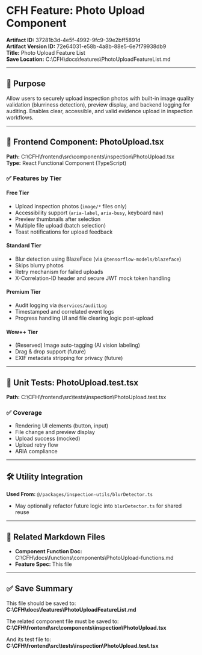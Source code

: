 # CFH Feature: Photo Upload Component

**Artifact ID:** 37281b3d-4e5f-4992-9fc9-39e2bff5891d  
**Artifact Version ID:** 72e64031-e58b-4a8b-88e5-6e7f79938db9  
**Title:** Photo Upload Feature List  
**Save Location:** C:\CFH\docs\features\PhotoUploadFeatureList.md

---

## 🎯 Purpose
Allow users to securely upload inspection photos with built-in image quality validation (blurriness detection), preview display, and backend logging for auditing. Enables clear, accessible, and valid evidence upload in inspection workflows.

---

## 🧩 Frontend Component: PhotoUpload.tsx
**Path:** C:\CFH\frontend\src\components\inspection\PhotoUpload.tsx  
**Type:** React Functional Component (TypeScript)

### ✅ Features by Tier

#### Free Tier
- Upload inspection photos (`image/*` files only)
- Accessibility support (`aria-label`, `aria-busy`, keyboard nav)
- Preview thumbnails after selection
- Multiple file upload (batch selection)
- Toast notifications for upload feedback

#### Standard Tier
- Blur detection using BlazeFace (via `@tensorflow-models/blazeface`)
- Skips blurry photos
- Retry mechanism for failed uploads
- X-Correlation-ID header and secure JWT mock token handling

#### Premium Tier
- Audit logging via `@services/auditLog`
- Timestamped and correlated event logs
- Progress handling UI and file clearing logic post-upload

#### Wow++ Tier
- (Reserved) Image auto-tagging (AI vision labeling)
- Drag & drop support (future)
- EXIF metadata stripping for privacy (future)


---

## 🧪 Unit Tests: PhotoUpload.test.tsx
**Path:** C:\CFH\frontend\src\tests\inspection\PhotoUpload.test.tsx

### ✅ Coverage
- Rendering UI elements (button, input)
- File change and preview display
- Upload success (mocked)
- Upload retry flow
- ARIA compliance

---

## 🛠 Utility Integration
**Used From:** `@/packages/inspection-utils/blurDetector.ts`
- May optionally refactor future logic into `blurDetector.ts` for shared reuse

---

## 📝 Related Markdown Files
- **Component Function Doc:** C:\CFH\docs\functions\components\PhotoUpload-functions.md
- **Feature Spec:** This file

---

## ✅ Save Summary
This file should be saved to:  
**C:\CFH\docs\features\PhotoUploadFeatureList.md**

The related component file must be saved to:  
**C:\CFH\frontend\src\components\inspection\PhotoUpload.tsx**

And its test file to:  
**C:\CFH\frontend\src\tests\inspection\PhotoUpload.test.tsx**

